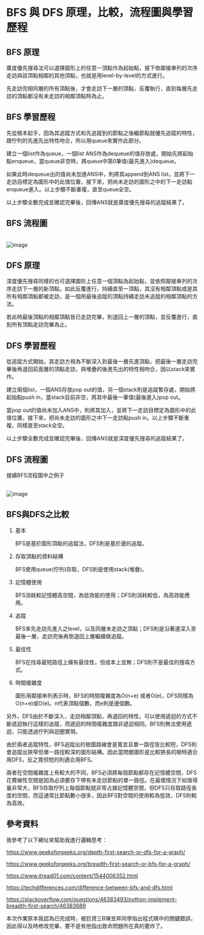 # BFS 與 DFS 原理，比較，流程圖與學習歷程
## BFS 原理
廣度優先搜尋法可以選擇圖形上的任意一頂點作為起始點，接下依鄰接串列的次序走訪與該頂點相鄰的其他頂點，也就是用level-by-level的方式進行。

先走訪完相同層的所有頂點後，才會走訪下一層的頂點，反覆執行，直到每層先走訪的頂點都沒有未走訪的相鄰頂點時為止。

## BFS 學習歷程
先從根本起手，因為其追蹤方式和先追蹤到的節點之後繼節點就優先追蹤的特性，跟佇列的先進先出特性吻合，所以用queue來實作此部分。

建立一個list作為queue，一個list ANS作為dequeue的值存放處，開始先將起始點enqueue，當queue非空時，將queue中第0筆值(最先進入)dequeue。

如果此時dequeue出的值尚未加進ANS中，則將其append到ANS list，並將下一走訪目標定為圖形中的此值位置，接下來，把尚未走訪的圖形之中的下一走訪點enqueue進入。以上步驟不斷重複，直至queue全空。

以上步驟全數完成並確認完畢後，回傳ANS就是廣度優先搜尋的追蹤結果了。

## BFS 流程圖
<br>  ![image](https://github.com/Nyar8712/homework/blob/master/IMG/BFS.jpg)

## DFS 原理 
深度優先搜尋同樣的也可選擇圖形上任意一個頂點為起始點，並依照鄰接串列的次序走訪下一層的新頂點，如此反覆進行，持續直至一頂點，其沒有相鄰頂點或是其所有相鄰頂點都被走訪，是一個用最後追蹤的頂點持續走訪未追蹤的相鄰頂點的方法。

若此時最後頂點的相鄰頂點皆已走訪完畢，則退回上一層的頂點，並反覆進行，直到所有頂點走訪完畢為止。

## DFS 學習歷程
從追蹤方式開始，其走訪方視為不斷深入到最後一層先進頂點，把最後一層走訪完畢後再退回前面層的頂點走訪，與堆疊的後進先出的特性相吻合，因以stack來實作。

建立兩個list，一個ANS存放pop out的值，另一個stack則是追蹤暫存處，開始將起始點push in，當stack目前非空，將其中最後一筆值(最後進入)pop out。

當pop out的值尚未加入ANS中，則將其加入，並將下一走訪目標定為圖形中的此值位置，接下來，把尚未走訪的圖形之中下一走訪點push in。以上步驟不斷重複，同樣直至stack全空。

以上步驟全數完成並確認完畢後，回傳ANS就是深度優先搜尋的追蹤結果了。

## DFS 流程圖
接續BFS流程圖中之例子

<br>  ![image](https://github.com/Nyar8712/homework/blob/master/IMG/DFS.jpg)

## BFS與DFS之比較

1. 基本

   BFS是基於圖形頂點的追蹤法，DFS則是基於邊的追蹤。
   
2. 存取頂點的資料結構

   BFS使用queue(佇列)存取，DFS則是使用stack(堆疊)。
   
3. 記憶體使用

   BFS消耗較記憶體高空間，為低效能的使用；DFS則消耗較低，為高效能應用。
   
4. 追蹤

   BFS率先走訪先進入之level，以及同層未走訪之頂點；DFS則是沿著邊深入至最後一層，走訪完後再倒退回上層繼續做追蹤。
   
5. 最佳性

   BFS在找尋最短路徑上擁有最佳性，但成本上並無；DFS則不是最佳的搜尋方式。
   
6. 時間複雜度

   圖形用鄰接串列表示時，BFS的時間複雜度為O(n+e) 或者O(e)，DFS同樣為O(n+e)或O(e)。n代表頂點個數，而e則是邊個數。
   
另外，DFS由於不斷深入，走訪相鄰頂點，再退回的特性，可以使用遞迴的方式不斷遞迴執行這樣的追蹤，而遞迴的時間複雜度跟非遞迴相同。BFS則無法使用遞迴，只能透過佇列與迴圈實現。

由於兩者追蹤特性，BFS追蹤出的樹圖路線會是寬並且單一路徑皆比較短，DFS則會追蹤出狹窄但單一路徑較深的圖形結構。因此當問題圖形是比較狹長的樹時適合用DFS，反之寬但短的則適合用BFS。

兩者在空間複雜度上有較大的不同，BFS必須將每個節點都存在記憶體空間，DFS花費線性空間是因為必須要存下帶有未走訪節點的單一路徑。在最壞情況下如值得量非常大，BFS存取佇列上每個節點就非常占據記憶體空間，但DFS只存取路徑長度的空間，而這通常比節點數小很多，因此BFS對空間的使用較為低效，DFS則較為高效。

## 參考資料

我參考了以下網址來幫助我進行邏輯思考：

https://www.geeksforgeeks.org/depth-first-search-or-dfs-for-a-graph/

https://www.geeksforgeeks.org/breadth-first-search-or-bfs-for-a-graph/

https://www.itread01.com/content/1544006352.html

https://techdifferences.com/difference-between-bfs-and-dfs.html

https://stackoverflow.com/questions/46383493/python-implement-breadth-first-search/46383689

本次作業原本我認為已完成時，被巨資三B陳昱昇同學指出程式碼中的關鍵錯誤，因此得以及時修改完畢，要不是有他指出致命問題所在真的要炸了。
